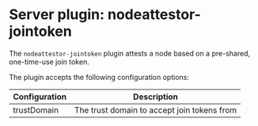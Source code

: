 # Server plugin: nodeattestor-jointoken

The `nodeattestor-jointoken` plugin attests a node based on a pre-shared, one-time-use join token.

The plugin accepts the following configuration options:

| Configuration | Description                                 |
| ------------- | ------------------------------------------- |
| trustDomain   | The trust domain to accept join tokens from |
